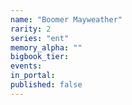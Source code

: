 ```yaml
---
name: "Boomer Mayweather"
rarity: 2
series: "ent"
memory_alpha: ""
bigbook_tier:
events:
in_portal:
published: false
---
```

